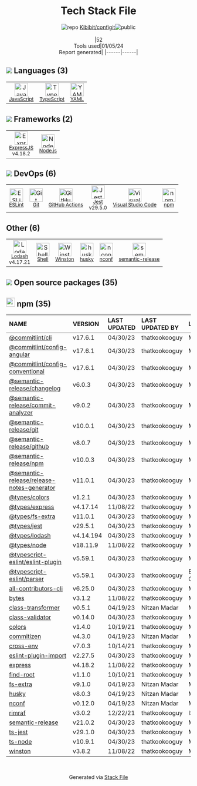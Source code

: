<!--
&lt;--- Readme.md Snippet without images Start ---&gt;
## Tech Stack
Kibibit/configit is built on the following main stack:

- [Jest](http://facebook.github.io/jest/) – Javascript Testing Framework
- [Node.js](http://nodejs.org/) – Frameworks (Full Stack)
- [ExpressJS](http://expressjs.com/) – Microframeworks (Backend)
- [JavaScript](https://developer.mozilla.org/en-US/docs/Web/JavaScript) – Languages
- [TypeScript](http://www.typescriptlang.org) – Languages
- [YAML](http://www.yaml.org/) – Languages
- [Lodash](https://lodash.com) – Javascript Utilities & Libraries
- [ESLint](http://eslint.org/) – Code Review
- [Visual Studio Code](https://code.visualstudio.com/) – Text Editor
- [Shell](https://en.wikipedia.org/wiki/Shell_script) – Shells
- [GitHub Actions](https://github.com/features/actions) – Continuous Integration

Full tech stack [here](/techstack.md)

&lt;--- Readme.md Snippet without images End ---&gt;

&lt;--- Readme.md Snippet with images Start ---&gt;
## Tech Stack
Kibibit/configit is built on the following main stack:

- <img width='25' height='25' src='https://img.stackshare.io/service/830/jest.png' alt='Jest'/> [Jest](http://facebook.github.io/jest/) – Javascript Testing Framework
- <img width='25' height='25' src='https://img.stackshare.io/service/1011/n1JRsFeB_400x400.png' alt='Node.js'/> [Node.js](http://nodejs.org/) – Frameworks (Full Stack)
- <img width='25' height='25' src='https://img.stackshare.io/service/1163/hashtag.png' alt='ExpressJS'/> [ExpressJS](http://expressjs.com/) – Microframeworks (Backend)
- <img width='25' height='25' src='https://img.stackshare.io/service/1209/javascript.jpeg' alt='JavaScript'/> [JavaScript](https://developer.mozilla.org/en-US/docs/Web/JavaScript) – Languages
- <img width='25' height='25' src='https://img.stackshare.io/service/1612/bynNY5dJ.jpg' alt='TypeScript'/> [TypeScript](http://www.typescriptlang.org) – Languages
- <img width='25' height='25' src='https://img.stackshare.io/service/1744/yaml.png' alt='YAML'/> [YAML](http://www.yaml.org/) – Languages
- <img width='25' height='25' src='https://img.stackshare.io/service/2438/lodash.png' alt='Lodash'/> [Lodash](https://lodash.com) – Javascript Utilities & Libraries
- <img width='25' height='25' src='https://img.stackshare.io/service/3337/Q4L7Jncy.jpg' alt='ESLint'/> [ESLint](http://eslint.org/) – Code Review
- <img width='25' height='25' src='https://img.stackshare.io/service/4202/Visual_Studio_Code_logo.png' alt='Visual Studio Code'/> [Visual Studio Code](https://code.visualstudio.com/) – Text Editor
- <img width='25' height='25' src='https://img.stackshare.io/service/4631/default_c2062d40130562bdc836c13dbca02d318205a962.png' alt='Shell'/> [Shell](https://en.wikipedia.org/wiki/Shell_script) – Shells
- <img width='25' height='25' src='https://img.stackshare.io/service/11563/actions.png' alt='GitHub Actions'/> [GitHub Actions](https://github.com/features/actions) – Continuous Integration

Full tech stack [here](/techstack.md)

&lt;--- Readme.md Snippet with images End ---&gt;
-->
<div align="center">

# Tech Stack File
![](https://img.stackshare.io/repo.svg "repo") [Kibibit/configit](https://github.com/Kibibit/configit)![](https://img.stackshare.io/public_badge.svg "public")
<br/><br/>
|52<br/>Tools used|01/05/24 <br/>Report generated|
|------|------|
</div>

## <img src='https://img.stackshare.io/languages.svg'/> Languages (3)
<table><tr>
  <td align='center'>
  <img width='36' height='36' src='https://img.stackshare.io/service/1209/javascript.jpeg' alt='JavaScript'>
  <br>
  <sub><a href="https://developer.mozilla.org/en-US/docs/Web/JavaScript">JavaScript</a></sub>
  <br>
  <sub></sub>
</td>

<td align='center'>
  <img width='36' height='36' src='https://img.stackshare.io/service/1612/bynNY5dJ.jpg' alt='TypeScript'>
  <br>
  <sub><a href="http://www.typescriptlang.org">TypeScript</a></sub>
  <br>
  <sub></sub>
</td>

<td align='center'>
  <img width='36' height='36' src='https://img.stackshare.io/service/1744/yaml.png' alt='YAML'>
  <br>
  <sub><a href="http://www.yaml.org/">YAML</a></sub>
  <br>
  <sub></sub>
</td>

</tr>
</table>

## <img src='https://img.stackshare.io/frameworks.svg'/> Frameworks (2)
<table><tr>
  <td align='center'>
  <img width='36' height='36' src='https://img.stackshare.io/service/1163/hashtag.png' alt='ExpressJS'>
  <br>
  <sub><a href="http://expressjs.com/">ExpressJS</a></sub>
  <br>
  <sub>v4.18.2</sub>
</td>

<td align='center'>
  <img width='36' height='36' src='https://img.stackshare.io/service/1011/n1JRsFeB_400x400.png' alt='Node.js'>
  <br>
  <sub><a href="http://nodejs.org/">Node.js</a></sub>
  <br>
  <sub></sub>
</td>

</tr>
</table>

## <img src='https://img.stackshare.io/devops.svg'/> DevOps (6)
<table><tr>
  <td align='center'>
  <img width='36' height='36' src='https://img.stackshare.io/service/3337/Q4L7Jncy.jpg' alt='ESLint'>
  <br>
  <sub><a href="http://eslint.org/">ESLint</a></sub>
  <br>
  <sub></sub>
</td>

<td align='center'>
  <img width='36' height='36' src='https://img.stackshare.io/service/1046/git.png' alt='Git'>
  <br>
  <sub><a href="http://git-scm.com/">Git</a></sub>
  <br>
  <sub></sub>
</td>

<td align='center'>
  <img width='36' height='36' src='https://img.stackshare.io/service/11563/actions.png' alt='GitHub Actions'>
  <br>
  <sub><a href="https://github.com/features/actions">GitHub Actions</a></sub>
  <br>
  <sub></sub>
</td>

<td align='center'>
  <img width='36' height='36' src='https://img.stackshare.io/service/830/jest.png' alt='Jest'>
  <br>
  <sub><a href="http://facebook.github.io/jest/">Jest</a></sub>
  <br>
  <sub>v29.5.0</sub>
</td>

<td align='center'>
  <img width='36' height='36' src='https://img.stackshare.io/service/4202/Visual_Studio_Code_logo.png' alt='Visual Studio Code'>
  <br>
  <sub><a href="https://code.visualstudio.com/">Visual Studio Code</a></sub>
  <br>
  <sub></sub>
</td>

<td align='center'>
  <img width='36' height='36' src='https://img.stackshare.io/service/1120/lejvzrnlpb308aftn31u.png' alt='npm'>
  <br>
  <sub><a href="https://www.npmjs.com/">npm</a></sub>
  <br>
  <sub></sub>
</td>

</tr>
</table>

## Other (6)
<table><tr>
  <td align='center'>
  <img width='36' height='36' src='https://img.stackshare.io/service/2438/lodash.png' alt='Lodash'>
  <br>
  <sub><a href="https://lodash.com">Lodash</a></sub>
  <br>
  <sub>v4.17.21</sub>
</td>

<td align='center'>
  <img width='36' height='36' src='https://img.stackshare.io/service/4631/default_c2062d40130562bdc836c13dbca02d318205a962.png' alt='Shell'>
  <br>
  <sub><a href="https://en.wikipedia.org/wiki/Shell_script">Shell</a></sub>
  <br>
  <sub></sub>
</td>

<td align='center'>
  <img width='36' height='36' src='https://img.stackshare.io/service/6668/9682013.png' alt='Winston'>
  <br>
  <sub><a href="https://github.com/winstonjs/winston">Winston</a></sub>
  <br>
  <sub></sub>
</td>

<td align='center'>
  <img width='36' height='36' src='https://img.stackshare.io/service/9527/5502029.jpeg' alt='husky'>
  <br>
  <sub><a href="https://github.com/typicode/husky">husky</a></sub>
  <br>
  <sub></sub>
</td>

<td align='center'>
  <img width='36' height='36' src='https://img.stackshare.io/service/7721/4624.jpeg' alt='nconf'>
  <br>
  <sub><a href="https://github.com/indexzero/nconf">nconf</a></sub>
  <br>
  <sub></sub>
</td>

<td align='center'>
  <img width='36' height='36' src='https://img.stackshare.io/service/10156/12867925.png' alt='semantic-release'>
  <br>
  <sub><a href="https://github.com/semantic-release/semantic-release">semantic-release</a></sub>
  <br>
  <sub></sub>
</td>

</tr>
</table>


## <img src='https://img.stackshare.io/group.svg' /> Open source packages (35)</h2>

## <img width='24' height='24' src='https://img.stackshare.io/service/1120/lejvzrnlpb308aftn31u.png'/> npm (35)

|NAME|VERSION|LAST UPDATED|LAST UPDATED BY|LICENSE|VULNERABILITIES|
|:------|:------|:------|:------|:------|:------|
|[@commitlint/cli](https://www.npmjs.com/@commitlint/cli)|v17.6.1|04/30/23|thatkookooguy |MIT|N/A|
|[@commitlint/config-angular](https://www.npmjs.com/@commitlint/config-angular)|v17.6.1|04/30/23|thatkookooguy |MIT|N/A|
|[@commitlint/config-conventional](https://www.npmjs.com/@commitlint/config-conventional)|v17.6.1|04/30/23|thatkookooguy |MIT|N/A|
|[@semantic-release/changelog](https://www.npmjs.com/@semantic-release/changelog)|v6.0.3|04/30/23|thatkookooguy |MIT|N/A|
|[@semantic-release/commit-analyzer](https://www.npmjs.com/@semantic-release/commit-analyzer)|v9.0.2|04/30/23|thatkookooguy |MIT|N/A|
|[@semantic-release/git](https://www.npmjs.com/@semantic-release/git)|v10.0.1|04/30/23|thatkookooguy |MIT|N/A|
|[@semantic-release/github](https://www.npmjs.com/@semantic-release/github)|v8.0.7|04/30/23|thatkookooguy |MIT|N/A|
|[@semantic-release/npm](https://www.npmjs.com/@semantic-release/npm)|v10.0.3|04/30/23|thatkookooguy |MIT|N/A|
|[@semantic-release/release-notes-generator](https://www.npmjs.com/@semantic-release/release-notes-generator)|v11.0.1|04/30/23|thatkookooguy |MIT|N/A|
|[@types/colors](https://www.npmjs.com/@types/colors)|v1.2.1|04/30/23|thatkookooguy |MIT|N/A|
|[@types/express](https://www.npmjs.com/@types/express)|v4.17.14|11/08/22|thatkookooguy |MIT|N/A|
|[@types/fs-extra](https://www.npmjs.com/@types/fs-extra)|v11.0.1|04/30/23|thatkookooguy |MIT|N/A|
|[@types/jest](https://www.npmjs.com/@types/jest)|v29.5.1|04/30/23|thatkookooguy |MIT|N/A|
|[@types/lodash](https://www.npmjs.com/@types/lodash)|v4.14.194|04/30/23|thatkookooguy |MIT|N/A|
|[@types/node](https://www.npmjs.com/@types/node)|v18.11.9|11/08/22|thatkookooguy |MIT|N/A|
|[@typescript-eslint/eslint-plugin](https://www.npmjs.com/@typescript-eslint/eslint-plugin)|v5.59.1|04/30/23|thatkookooguy |MIT|N/A|
|[@typescript-eslint/parser](https://www.npmjs.com/@typescript-eslint/parser)|v5.59.1|04/30/23|thatkookooguy |BSD-2-Clause|N/A|
|[all-contributors-cli](https://www.npmjs.com/all-contributors-cli)|v6.25.0|04/30/23|thatkookooguy |MIT|N/A|
|[bytes](https://www.npmjs.com/bytes)|v3.1.2|11/08/22|thatkookooguy |MIT|N/A|
|[class-transformer](https://www.npmjs.com/class-transformer)|v0.5.1|04/19/23|Nitzan Madar |MIT|N/A|
|[class-validator](https://www.npmjs.com/class-validator)|v0.14.0|04/30/23|thatkookooguy |MIT|N/A|
|[colors](https://www.npmjs.com/colors)|v1.4.0|10/19/21|thatkookooguy |MIT|N/A|
|[commitizen](https://www.npmjs.com/commitizen)|v4.3.0|04/19/23|Nitzan Madar |MIT|N/A|
|[cross-env](https://www.npmjs.com/cross-env)|v7.0.3|10/14/21|thatkookooguy |MIT|N/A|
|[eslint-plugin-import](https://www.npmjs.com/eslint-plugin-import)|v2.27.5|04/30/23|thatkookooguy |MIT|N/A|
|[express](https://www.npmjs.com/express)|v4.18.2|11/08/22|thatkookooguy |MIT|N/A|
|[find-root](https://www.npmjs.com/find-root)|v1.1.0|10/10/21|thatkookooguy |MIT|N/A|
|[fs-extra](https://www.npmjs.com/fs-extra)|v9.1.0|04/19/23|Nitzan Madar |MIT|N/A|
|[husky](https://www.npmjs.com/husky)|v8.0.3|04/19/23|Nitzan Madar |MIT|N/A|
|[nconf](https://www.npmjs.com/nconf)|v0.12.0|04/19/23|Nitzan Madar |MIT|N/A|
|[rimraf](https://www.npmjs.com/rimraf)|v3.0.2|12/22/21|thatkookooguy |ISC|N/A|
|[semantic-release](https://www.npmjs.com/semantic-release)|v21.0.2|04/30/23|thatkookooguy |MIT|N/A|
|[ts-jest](https://www.npmjs.com/ts-jest)|v29.1.0|04/30/23|thatkookooguy |MIT|N/A|
|[ts-node](https://www.npmjs.com/ts-node)|v10.9.1|04/30/23|thatkookooguy |MIT|N/A|
|[winston](https://www.npmjs.com/winston)|v3.8.2|11/08/22|thatkookooguy |MIT|N/A|

<br/>
<div align='center'>

Generated via [Stack File](https://github.com/marketplace/stack-file)

